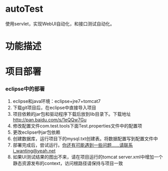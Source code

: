 # autoTest
使用servlet，实现WebUI自动化，和接口测试自动化。

# 功能描述


# 项目部署
### eclipse中的部署
  1. eclipse和java环境：eclipse+jre7+tomcat7
  2. 下载git项目后，在eclipse中直接导入项目
  3. 项目依赖的jar包和驱动程序下载后放到lib目录下。下载地址 http://pan.baidu.com/s/1eQQw7Gu
  4. 修改配置文件com.test.tools下面Test.properties文件中的配置项
  5. 更改eclipse中jar包依赖
  6. 创建数据库，运行项目下的mysql.txt创建表。将数据配置写到配置文件中
  7. 部署完成后，尝试运行。你还有可能遇到一些问题......请联系i_wanting@yeah.net
  8. 如果UI测试结果的图出不来，请在项目运行的tomcat server.xml中增加一个静态资源发布的context，访问根路径请保持与项目一致
